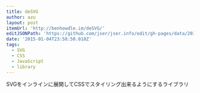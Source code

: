 ```yaml
---
title: deSVG
author: azu
layout: post
itemUrl: 'http://benhowdle.im/deSVG/'
editJSONPath: 'https://github.com/jser/jser.info/edit/gh-pages/data/2015/01/index.json'
date: '2015-01-04T23:58:50.018Z'
tags:
  - SVG
  - CSS
  - JavaScript
  - library
---
```

SVGをインラインに展開してCSSでスタイリング出来るようにするライブラリ
